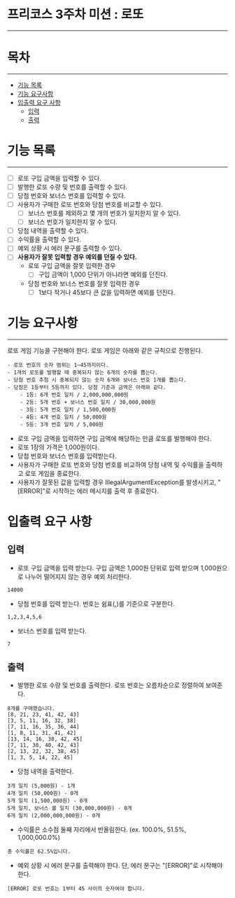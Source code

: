 # 프리코스 3주차 미션 : 로또
***

# 목차
***
- [기능 목록](#기능-목록)
- [기능 요구사항](#기능-요구사항)
- [입출력 요구 사항](#입출력-요구-사항)
  - [입력](#입력)
  - [출력](#출력)

# 기능 목록
***

- [ ] 로또 구입 금액을 입력할 수 있다.
- [ ] 발행한 로또 수량 및 번호를 출력할 수 있다.
- [ ] 당첨 번호와 보너스 번호를 입력할 수 있다.
- [ ] 사용자가 구매한 로또 번호와 당첨 번호를 비교할 수 있다.
  - [ ] 보너스 번호를 제외하고 몇 개의 번호가 일치한지 알 수 있다.
  - [ ] 보너스 번호가 일치한지 알 수 있다.
- [ ] 당첨 내역을 출력할 수 있다.
- [ ] 수익률을 출력할 수 있다.
- [ ] 예외 상황 시 에러 문구를 출력할 수 있다.
- [ ] **사용자가 잘못 입력할 경우 예외를 던질 수 있다.**
  - 로또 구입 금액을 잘못 입력한 경우
    - [ ] 구입 금액이 1,000 단위가 아니라면 예외를 던진다.
  - 당첨 번호와 보너스 번호를 잘못 입력한 경우
    - [ ] 1보다 작거나 45보다 큰 값을 입력하면 예외를 던진다.

# 기능 요구사항
***
로또 게임 기능을 구현해야 한다. 로또 게임은 아래와 같은 규칙으로 진행된다.

```
- 로또 번호의 숫자 범위는 1~45까지이다.
- 1개의 로또를 발행할 때 중복되지 않는 6개의 숫자를 뽑는다.
- 당첨 번호 추첨 시 중복되지 않는 숫자 6개와 보너스 번호 1개를 뽑는다.
- 당첨은 1등부터 5등까지 있다. 당첨 기준과 금액은 아래와 같다.
    - 1등: 6개 번호 일치 / 2,000,000,000원
    - 2등: 5개 번호 + 보너스 번호 일치 / 30,000,000원
    - 3등: 5개 번호 일치 / 1,500,000원
    - 4등: 4개 번호 일치 / 50,000원
    - 5등: 3개 번호 일치 / 5,000원
```
- 로또 구입 금액을 입력하면 구입 금액에 해당하는 만큼 로또를 발행해야 한다.
- 로또 1장의 가격은 1,000원이다.
- 당첨 번호와 보너스 번호를 입력받는다.
- 사용자가 구매한 로또 번호와 당첨 번호를 비교하여 당첨 내역 및 수익률을 출력하고 로또 게임을 종료한다.
- 사용자가 잘못된 값을 입력할 경우 IllegalArgumentException를 발생시키고, "[ERROR]"로 시작하는 에러 메시지를 출력 후 종료한다.

# 입출력 요구 사항

## 입력

- 로또 구입 금액을 입력 받는다. 구입 금액은 1,000원 단위로 입력 받으며 1,000원으로 나누어 떨어지지 않는 경우 예외 처리한다.

```
14000
```

- 당첨 번호를 입력 받는다. 번호는 쉼표(,)를 기준으로 구분한다.

```
1,2,3,4,5,6
```

- 보너스 번호를 입력 받는다.

```
7
```

## 출력

- 발행한 로또 수량 및 번호를 출력한다. 로또 번호는 오름차순으로 정렬하여 보여준다.

```
8개를 구매했습니다.
[8, 21, 23, 41, 42, 43] 
[3, 5, 11, 16, 32, 38] 
[7, 11, 16, 35, 36, 44] 
[1, 8, 11, 31, 41, 42] 
[13, 14, 16, 38, 42, 45] 
[7, 11, 30, 40, 42, 43] 
[2, 13, 22, 32, 38, 45] 
[1, 3, 5, 14, 22, 45]
```

- 당첨 내역을 출력한다.

```
3개 일치 (5,000원) - 1개
4개 일치 (50,000원) - 0개
5개 일치 (1,500,000원) - 0개
5개 일치, 보너스 볼 일치 (30,000,000원) - 0개
6개 일치 (2,000,000,000원) - 0개
```

- 수익률은 소수점 둘째 자리에서 반올림한다. (ex. 100.0%, 51.5%, 1,000,000.0%)

```
총 수익률은 62.5%입니다.
```

- 예외 상황 시 에러 문구를 출력해야 한다. 단, 에러 문구는 "[ERROR]"로 시작해야 한다.

```
[ERROR] 로또 번호는 1부터 45 사이의 숫자여야 합니다.
```